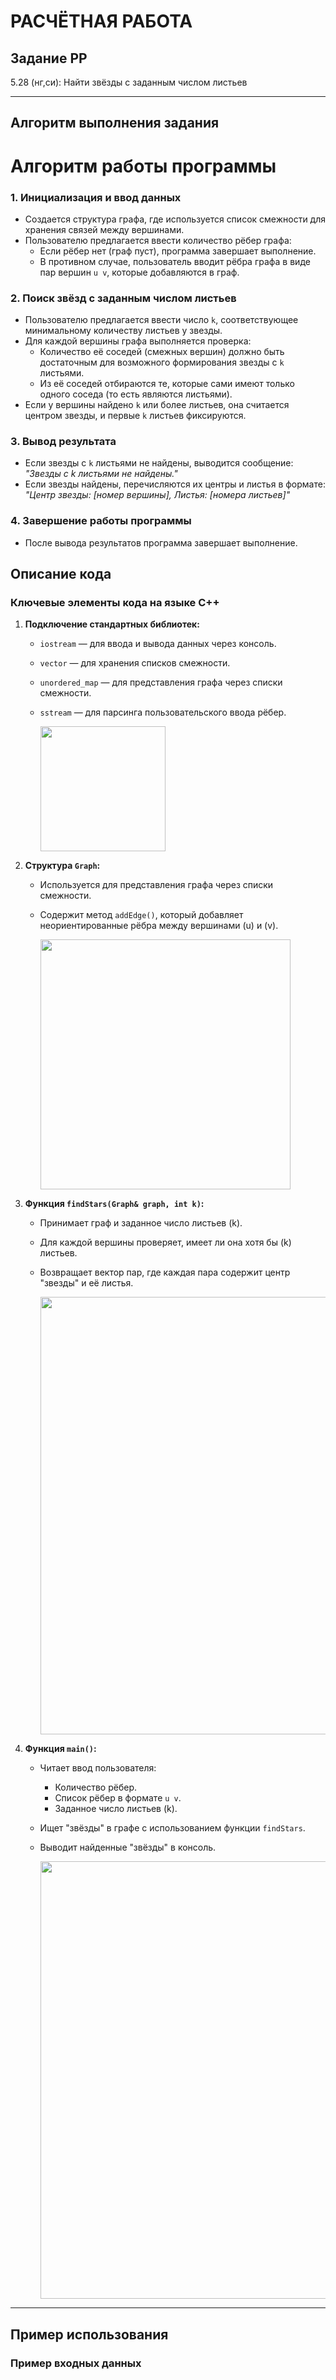 # РАСЧЁТНАЯ РАБОТА

## Задание РР
5.28 (нг,си): Найти звёзды с заданным числом листьев

---

## Алгоритм выполнения задания

# Алгоритм работы программы

### 1. Инициализация и ввод данных
- Создается структура графа, где используется список смежности для хранения связей между вершинами.
- Пользователю предлагается ввести количество рёбер графа:
  - Если рёбер нет (граф пуст), программа завершает выполнение.
  - В противном случае, пользователь вводит рёбра графа в виде пар вершин `u v`, которые добавляются в граф.

### 2. Поиск звёзд с заданным числом листьев
- Пользователю предлагается ввести число `k`, соответствующее минимальному количеству листьев у звезды.
- Для каждой вершины графа выполняется проверка:
  - Количество её соседей (смежных вершин) должно быть достаточным для возможного формирования звезды с `k` листьями.
  - Из её соседей отбираются те, которые сами имеют только одного соседа (то есть являются листьями).
- Если у вершины найдено `k` или более листьев, она считается центром звезды, и первые `k` листьев фиксируются.

### 3. Вывод результата
- Если звезды с `k` листьями не найдены, выводится сообщение:  
  _"Звезды с k листьями не найдены."_
- Если звезды найдены, перечисляются их центры и листья в формате:  
  _"Центр звезды: [номер вершины], Листья: [номера листьев]"_

### 4. Завершение работы программы
- После вывода результатов программа завершает выполнение.


## Описание кода

### Ключевые элементы кода на языке C++

1. **Подключение стандартных библиотек:**
   - `iostream` — для ввода и вывода данных через консоль.
   - `vector` — для хранения списков смежности.
   - `unordered_map` — для представления графа через списки смежности.
   - `sstream` — для парсинга пользовательского ввода рёбер.
   
     <img src="https://i.ibb.co/f0wh4fH/FE09-B931-9-ED2-4017-BD29-D5-D71115-CD10.png" width="200" />
   
2. **Структура `Graph`:**
   - Используется для представления графа через списки смежности.
   - Содержит метод `addEdge()`, который добавляет неориентированные рёбра между вершинами \(u\) и \(v\).
   
     <img src="https://i.ibb.co/C0sKfT6/20-C43-D35-61-E0-49-B3-BA7-C-9-B46807-E9579.png" width="400" />
     
3. **Функция `findStars(Graph& graph, int k)`:**
   - Принимает граф и заданное число листьев \(k\).
   - Для каждой вершины проверяет, имеет ли она хотя бы \(k\) листьев.
   - Возвращает вектор пар, где каждая пара содержит центр "звезды" и её листья. 
   
     <img src="https://i.ibb.co/9tdy5gT/08578-E7-E-FA20-4333-B7-E4-FD733-AF2-E274.png" width="700" />
 
4. **Функция `main()`:**
   - Читает ввод пользователя:
     - Количество рёбер.
     - Список рёбер в формате `u v`.
     - Заданное число листьев \(k\).
   - Ищет "звёзды" в графе с использованием функции `findStars`.
   - Выводит найденные "звёзды" в консоль.
   
     <img src="https://i.ibb.co/9tVR3RK/9-C185394-B9-AB-41-B4-BD0-E-62982-F252-AB5.png" width="700" />
 
---

## Пример использования

### Пример входных данных

